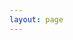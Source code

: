 ```yaml
---
layout: page
---
```


<script setup lang="ts">
import { data as submissions } from '#loaders/allSubmissions.en.data.ts'
</script>

<SessionsPage locale="en" :session-code="undefined" :submissions="submissions" />
